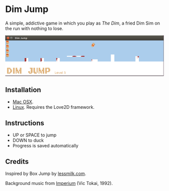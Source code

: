 # Dim Jump

A simple, addictive game in which you play as *The Dim*, a fried Dim Sim on the run with nothing to lose.

![Dim Jump](/assets/images/screenshot.png?raw=true "Dim Jump")

## Installation

* [Mac OSX](/dist/DimJump-macosx-x64_0-1-4.zip?raw=true).
* [Linux](/dist/DimJump_0-1-4.love?raw=true). Requires the Love2D framework.

## Instructions

* UP or SPACE to jump
* DOWN to duck
* Progress is saved automatically

## Credits

Inspired by Box Jump by [lessmilk.com](http://lessmilk.com/).

Background music from [Imperium](https://en.wikipedia.org/wiki/Imperium_(1992_video_game)) (Vic Tokai, 1992).
